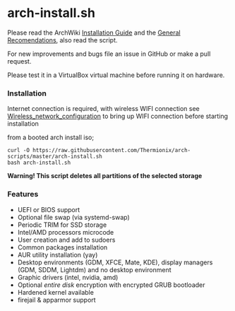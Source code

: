 arch-install.sh
============

Please read the ArchWiki [Installation Guide](https://wiki.archlinux.org/index.php/Installation_guide) and the [General 
Recomendations](https://wiki.archlinux.org/index.php/General_recommendations), also read the script.

For new improvements and bugs file an issue in GitHub or make a pull request.

Please test it in a VirtualBox virtual machine before running it on hardware.

### Installation

Internet connection is required, with wireless WIFI connection see [Wireless_network_configuration](https://wiki.archlinux.org/index.php/Wireless_network_configuration#Wi-Fi_Protected_Access) to bring up WIFI connection before starting installation

from a booted arch install iso;
```
curl -O https://raw.githubusercontent.com/Thermionix/arch-scripts/master/arch-install.sh
bash arch-install.sh
```
 
**Warning! This script deletes all partitions of the selected storage**

### Features

* UEFI or BIOS support
* Optional file swap (via systemd-swap)
* Periodic TRIM for SSD storage
* Intel/AMD processors microcode
* User creation and add to sudoers
* Common packages installation
* AUR utility installation (yay)
* Desktop environments (GDM, XFCE, Mate, KDE), display managers (GDM, SDDM, Lightdm) and no desktop environment
* Graphic drivers (intel, nvidia, amd)
* Optional _entire disk_ encryption with encrypted GRUB bootloader
* Hardened kernel available
* firejail & apparmor support
